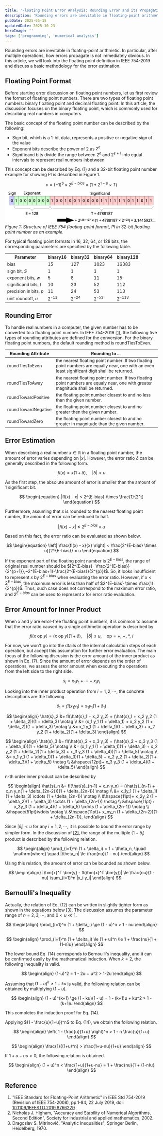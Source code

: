 ```yaml
---
title: 'Floating Point Error Analysis: Rounding Error and its Propagation'
description: 'Rounding errors are inevitable in floating-point arithmetic. In particular, after multiple operations, how errors propagate is not immediately obvious. In this article, we will look into the floating point definition in IEEE 754-2019 and discuss a basic methodology for the error estimation.'
pubDate: 2025-05-18
updatedDate: 2025-10-23
heroImage: ''
tags: ['programming', 'numerical analysis']
---
```


Rounding errors are inevitable in floating-point arithmetic. In particular, after multiple operations, how errors propagate is not immediately obvious.
In this article, we will look into the floating point definition in IEEE 754-2019 and discuss a basic methodology for the error estimation.

## Floating Point Format

Before starting error discussion on floating point numbers, let us first review the format of floating point numbers.
There are two types of floating point numbers: binary floating point and decimal floating point.
In this article, the discussion focuses on the binary floating point, which is commonly used for describing real numbers in computers.

The basic concept of the floating point number can be described by the following:

- Sign bit, which is a 1-bit data, represents a positive or negative sign of the value
- Exponent bits describe the power of 2 as $2^e$
- Significand bits divide the range between $2^e$ and $2^{e+1}$ into equal intervals to represent real numbers inbetween

This concept can be described by Eq. (1) and a 32-bit floating point number example for showing PI is described in Figure 1.

$$
\begin{equation}
v = (-1)^S \times 2^{E-bias} \times (1 + 2^{1-p} \times T)
\end{equation}
$$

![floating-point-error-1](../figures/floating-point-error-1.svg)
_Figure 1: Structure of IEEE 754 floating-point format, PI in 32-bit floating point number as an example._

For typical floating point formats in 16, 32, 64, or 128 bits, the corresponding parameters are specified by the following table.

| Parameter              | binary16  | binary32  | binary64  | binary128  |
| ---------------------- | --------- | --------- | --------- | ---------- |
| bias                   | 15        | 127       | 1023      | 16383      |
| sign bit, $S$          | 1         | 1         | 1         | 1          |
| exponent bits, $w$     | 5         | 8         | 11        | 15         |
| significand bits, $t$  | 10        | 23        | 52        | 112        |
| precision in bits, $p$ | 11        | 24        | 53        | 113        |
| unit roundoff, $u$     | $2^{-11}$ | $2^{-24}$ | $2^{-53}$ | $2^{-113}$ |

## Rounding Error

To handle real numbers in a computer, the given number has to be converted to a floating point number.
In IEEE 754-2019 [[1]](#reference), the following five types of rounding attributes are defined for the conversion.
For the binary floating point numbers, the default rounding method is roundTiesToEven.

| Rounding Attribute  | Rounding to ...                                                                                                                                |
| ------------------- | ---------------------------------------------------------------------------------------------------------------------------------------------- |
| roundTiesToEven     | the nearest floating point number. If two floating point numbers are equally near, one with an even least significant digit shall be returned. |
| roundTiesToAway     | the nearest floating point number. If two floating point numbers are equaly near, one with greater magnitude shall be returned.                |
| roundTowardPositive | the floating point number closest to and no less than the given number.                                                                        |
| roundTowardNegative | the floating point number closest to and no greater then the given number.                                                                     |
| roundTowardZero     | the floating point number closest to and no greater in magnitude than the given number.                                                        |

## Error Estimation

When describing a real number $x \in \mathbb{R}$ in a floating point number, the amount of error varies depending on $|x|$.
However, the error ratio $\delta$ can be generally described in the following form.

$$
\begin{equation}
fl(x) = x(1 + \delta), \quad |\delta| < u
\end{equation}
$$

As the first step, the absolute amount of error is smaller than the amount of 1 significant bit.

$$
\begin{equation}
|fl(x) - x| < 2^{E-bias} \times \frac{1}{2^t}
\end{equation}
$$

Furthermore, assuming that $x$ is rounded to the nearest floating point number, the amount of error can be reduced to half.

$$
\begin{equation}
|fl(x) - x| \le 2^{E-bias} \times u
\end{equation}
$$

Based on this fact, the error ratio can be evaluated as shown below.

$$
\begin{equation}
\left| \frac{fl(x) - x}{x} \right| < \frac{2^{E-bias} \times u}{2^{E-bias}} = u
\end{equation}
$$

If the exponent part of the floating point number is $2^{E-bias}$, the range of original real number should be $[2^{E-bias}- \frac{2^{E-bias}}{2^{p+1}},~2^{E-bias+1}-\frac{2^{E-bias}}{2^{p}})$. So, it looks insufficient to represent $x$ by $2^{E-bias}$ when evaluating the error ratio.
However, if $x < 2^{E-bias}$, the maximum error is less than half of $2^{E-bias} \times \frac{1}{2^{p}}$.
Thus, such case does not correspond to the maximum error ratio, and $2^{E-bias}$ can be used to represent $x$ for error ratio evaluation.

## Error Amount for Inner Product

When $x$ and $y$ are error-free floating point numbers, it is common to assume that the error ratio caused by a single arithmetic operation is described by

$$
\begin{equation}
fl(x~\mathrm{op}~y) = (x~\mathrm{op}~y)(1 + \delta),\quad |\delta| \le u,
\quad \mathrm{op} = +,~-,~*,~/
\end{equation}
$$

For now, we won't go into the dtails of the internal calculation steps of each operation, but accept this assumption for further error evaluation.
The main focus of the following discusion is the error amount of the inner product as shown in Eq. (7).
Since the amount of error depends on the order of operations, we assess the error amount when executing the operations from the left side to the right side.

$$
\begin{equation}
s_i = x_1 y_1 + \cdots + x_i y_i
\end{equation}
$$

Looking into the inner product operation from $i = 1, 2, \cdots ,$ the concrete descriptions are the following.

$$
\begin{equation}
\hat{s}_1 = fl(x_1 y_1) = x_1 y_1 (1 + \delta_1)
\end{equation}
$$

$$
\begin{align}
\hat{s}_2 &= fl(\hat{s}_1 + x_2 y_2) = (\hat{s}_1 + x_2 y_2 (1 + \delta_2))(1 + \delta_3) \notag \\
&= (x_1 y_1 (1 + \delta_1) + x_2 y_2 (1 + \delta_2))(1 + \delta_3) \notag \\
&= x_1 y_1 (1 + \delta_1)(1 + \delta_3) + x_2 y_2 (1 + \delta_2)(1 + \delta_3)
\end{align}
$$

$$
\begin{align}
\hat{s}_3 &= fl(\hat{s}_2 + x_3 y_3) = (\hat{s}_2 + x_3 y_3 (1 + \delta_4))(1 + \delta_5) \notag \\
&= (x_1 y_1 (1 + \delta_1)(1 + \delta_3) + x_2 y_2 (1 + \delta_2)(1 + \delta_3) + x_3 y_3 (1 + \delta_4))(1 + \delta_5) \notag \\
&= x_1 y_1 (1 + \delta_1)(1 + \delta_3)(1 + \delta_5) + x_2 y_2 (1 + \delta_2)(1 + \delta_3)(1 + \delta_5) \notag \\
&\hspace{12pt}+ x_3 y_3 (1 + \delta_4)(1 + \delta_5)
\end{align}
$$

n-th order inner product can be described by

$$
\begin{align}
\hat{s}_n &= fl(\hat{s}_{n-1} + x_n y_n) = (\hat{s}_{n-1} + x_n y_n(1 + \delta_{2n-2}))(1 + \delta_{2n-1}) \notag \\
&= x_1y_1 (1 + \delta_1)(1 + \delta_3) \cdots (1 + \delta_{2n-1}) \notag \\
&\hspace{11pt}+ x_2y_2 (1 + \delta_2)(1 + \delta_3) \cdots (1 + \delta_{2n-1}) \notag \\
&\hspace{11pt}+ x_3y_3 (1 + \delta_4)(1 + \delta_5) \cdots (1 + \delta_{2n-1}) \notag \\
&\hspace{51pt}\vdots \notag \\
&\hspace{11pt}+ x_ny_n (1 + \delta_{2n-2})(1 + \delta_{2n-1}),
\end{align}
$$

Since $|\delta_i| < u$ for any $i = 1, 2, \cdots$, it is possible to bound the error range by simpler form.
In the discussion of [[2]](#reference), the range of the multiple $(1 + \delta_i)$ product is described by the following relation.

$$
\begin{align}
\prod_{i=1}^n (1 + \delta_i) = 1 + \theta_n, \quad \mathrm{where} \quad |\theta_n| \le \frac{nu}{1 - nu}
\end{align}
$$

Using this relation, the amount of error can be bounded as shown below.

$$
\begin{align}
|\bm{x}^T \bm{y} - fl(\bm{x}^T \bm{y})| \le \frac{nu}{1 - nu} \sum_{i=1}^n |x_i y_i|
\end{align}
$$

## Bernoulli's Inequality

Actually, the relation of Eq. (12) can be written in slightly tighter form as shown in the equations below [[3]](#reference).
The discussion assumes the parameter range of $n = 2, 3, \cdots$, and $0 < u \ll 1$.

$$
\begin{align}
\prod_{i=1}^n (1 + \delta_i) \ge (1 - u)^n > 1 - nu
\end{align}
$$

$$
\begin{align}
\prod_{i=1}^n (1 + \delta_i) \le (1 + u)^n \le 1 + \frac{nu}{1 + (1-n)u}
\end{align}
$$

The lower bound Eq. (14) corresponds to Bernoulli's inequality, and it can be confirmed easily by the mathematical induction.
When $k=2$, the following inequality is valid.

$$
\begin{align}
(1-u)^2 = 1 - 2u + u^2 > 1-2u
\end{align}
$$

Assuming that $(1 - u)^k \ge 1 - ku$ is valid, the following relation can be obtained by multiplying $(1 - u)$.

$$
\begin{align}
(1 - u)^{k+1} \ge (1 - ku)(1 - u) = 1 - (k+1)u + ku^2 > 1 - (k+1)u
\end{align}
$$

This completes the induction proof for Eq. (14).

Applying $(1 - \frac{u}{1+u})^n$ to Eq. (14), we obtain the following relation.

$$
\begin{align}
\left( 1 - \frac{u}{1+u} \right)^n > 1 - n \frac{u}{1+u}
\end{align}
$$

$$
\begin{align}
\frac{1}{(1+u)^n} > \frac{1+u-nu}{1+u}
\end{align}
$$

If $1 + u -nu > 0$, the following relation is obtained.

$$
\begin{align}
(1 + u)^n < \frac{1+u}{1+u-nu} = 1 + \frac{nu}{1 + (1-n)u}
\end{align}
$$

## Reference

1. "IEEE Standard for Floating-Point Arithmetic" in IEEE Std 754-2019 (Revision of IEEE 754-2008), pp.1-84, 22 July 2019, doi: [10.1109/IEEESTD.2019.8766229](https://doi.org/10.1109/IEEESTD.2019.8766229).
2. Nicholas J. Higham, "Accuracy and Stability of Numerical Algorithms, Second Edition", Society for industrial and applied mathematics, 2002.
3. Dragoslav S. Mitrinović, "Analytic Inequalities", Springer Berlin, Heidelberg, 1970.
